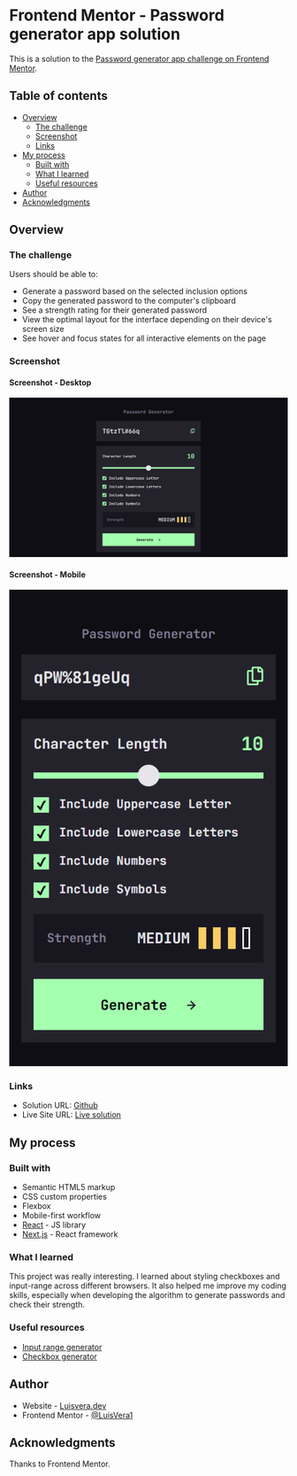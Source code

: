 # Frontend Mentor - Password generator app solution

This is a solution to the
[Password generator app challenge on Frontend Mentor](https://www.frontendmentor.io/challenges/password-generator-app-Mr8CLycqjh).

## Table of contents

- [Overview](#overview)
  - [The challenge](#the-challenge)
  - [Screenshot](#screenshot)
  - [Links](#links)
- [My process](#my-process)
  - [Built with](#built-with)
  - [What I learned](#what-i-learned)
  - [Useful resources](#useful-resources)
- [Author](#author)
- [Acknowledgments](#acknowledgments)

## Overview

### The challenge

Users should be able to:

- Generate a password based on the selected inclusion options
- Copy the generated password to the computer's clipboard
- See a strength rating for their generated password
- View the optimal layout for the interface depending on their device's screen
  size
- See hover and focus states for all interactive elements on the page

### Screenshot

#### Screenshot - Desktop

![desktop](../../../public/password-generator/desktop.png)

#### Screenshot - Mobile

![desktop](../../../public/password-generator/mobile.png)

### Links

- Solution URL: [Github](https://your-solution-url.com)
- Live Site URL: [Live solution](https://your-live-site-url.com)

## My process

### Built with

- Semantic HTML5 markup
- CSS custom properties
- Flexbox
- Mobile-first workflow
- [React](https://reactjs.org/) - JS library
- [Next.js](https://nextjs.org/) - React framework

### What I learned

This project was really interesting. I learned about styling checkboxes and
input-range across different browsers. It also helped me improve my coding
skills, especially when developing the algorithm to generate passwords and check
their strength.

### Useful resources

- [Input range generator](https://range-input-css.netlify.app/)
- [Checkbox generator](https://doodlenerd.com/html-control/css-checkbox-generator)

## Author

- Website - [Luisvera.dev](https://www.luisvera.dev)
- Frontend Mentor -
  [@LuisVera1](https://www.frontendmentor.io/profile/LuisVera1)

## Acknowledgments

Thanks to Frontend Mentor.
